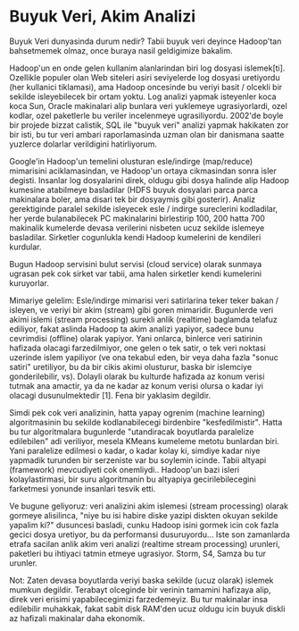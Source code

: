 # Buyuk Veri, Akim Analizi

Buyuk Veri dunyasinda durum nedir? Tabii buyuk veri deyince Hadoop'tan
bahsetmemek olmaz, once buraya nasil geldigimize bakalim.

Hadoop'un en onde gelen kullanim alanlarindan biri log dosyasi
islemek[ti]. Ozellikle populer olan Web siteleri asiri seviyelerde log
dosyasi uretiyordu (her kullanici tiklamasi), ama Hadoop oncesinde bu
veriyi basit / olcekli  bir sekilde isleyebilecek bir ortam yoktu. Log
analizi yapmak isteyenler koca koca Sun, Oracle makinalari alip
bunlara veri yuklemeye ugrasiyorlardi, ozel kodlar, ozel paketlerle bu
veriler incelenmeye ugrasiliyordu. 2002'de boyle bir projede bizzat
calistik, SQL ile "buyuk veri" analizi yapmak hakikaten zor bir isti,
bu tur veri ambari raporlamasinda uzman olan bir danismana saatte
yuzlerce dolarlar verildigini hatirliyorum.

Google'in Hadoop'un temelini olusturan esle/indirge (map/reduce)
mimarisini aciklamasindan, ve Hadoop'un ortaya cikmasindan sonra isler
degisti. Insanlar log dosyalarini direk, oldugu gibi dosya halinde
alip Hadoop kumesine atabilmeye basladilar (HDFS buyuk dosyalari parca
parca makinalara boler, ama disari tek bir dosyaymis gibi
gosterir). Analiz gerektiginde paralel sekilde isleyecek esle /
indirge sureclerini kodladilar, her yerde bulanabilecek PC
makinalarini birlestirip 100, 200 hatta 700 makinalik kumelerde devasa
verilerini nisbeten ucuz sekilde islemeye basladilar. Sirketler
cogunlukla kendi Hadoop kumelerini de kendileri kurdular.

Bugun Hadoop servisini bulut servisi (cloud service) olarak sunmaya
ugrasan pek cok sirket var tabii, ama halen sirketler kendi kumelerini
kuruyorlar.

Mimariye gelelim: Esle/indirge mimarisi veri satirlarina teker teker
bakan / isleyen, ve veriyi bir akim (stream) gibi goren
mimaridir. Bugunlerde veri akimi islemi (stream processing) surekli
anlik (realtime) baglamda telafuz ediliyor, fakat aslinda Hadoop ta
akim analizi yapiyor, sadece bunu cevrimdisi (offline) olarak
yapiyor. Yani onlarca, binlerce veri satirinin hafizada olacagi
farzedilmiyor, one gelen o tek satir, o tek veri noktasi uzerinde
islem yapiliyor (ve ona tekabul eden, bir veya daha fazla "sonuc
satiri" uretiliyor, bu da bir cikis akimi olusturur, baska bir
islemciye gonderilebilir, vs). Dolayli olarak bu kulturde hafizada az
konum verisi tutmak ana amactir, ya da ne kadar az konum verisi olursa
o kadar iyi olacagi dusunulmektedir [1]. Fena bir yaklasim degildir.

Simdi pek cok veri analizinin, hatta yapay ogrenim (machine learning)
algoritmasinin bu sekilde kodlanabilecegi birdenbire
"kesfedilmistir". Hatta bu tur algoritmalara bugunlerde "utandiracak
boyutlarda paralelize edilebilen" adi veriliyor, mesela KMeans
kumeleme metotu bunlardan biri. Yani paralelize edilmesi o kadar, o
kadar kolay ki, simdiye kadar niye yapmadik turunden bir serzeniste
var bu soylemin icinde. Tabii altyapi (framework) mevcudiyeti cok
onemliydi.. Hadoop'un bazi isleri kolaylastirmasi, bir suru
algoritmanin bu altyapiya gecirilebilecegini farketmesi yonunde
insanlari tesvik etti. 

Ve bugune geliyoruz: veri analizini akim islemesi (stream processing)
olarak gormeye alisilinca, "niye bu isi habire diske yazipi diskten
okuyan sekilde yapalim ki?" dusuncesi basladi, cunku Hadoop isini
gormek icin cok fazla gecici dosya uretiyor, bu da performansi
dusuruyordu... Iste son zamanlarda etrafa sacilan anlik akim veri
analizi (realtime stream processing) urunleri, paketleri bu ihtiyaci
tatmin etmeye ugrasiyor. Storm, S4, Samza bu tur urunler.

Not: Zaten devasa boyutlarda veriyi baska sekilde (ucuz olarak)
islemek mumkun degildir. Terabayt olceginde bir verinin tamamini
hafizaya alip, direk veri erisimi yapabilecegimizi farzedemeyiz. Bu
tur makinalar insa edilebilir muhakkak, fakat sabit disk RAM'den ucuz
oldugu icin buyuk diskli az hafizali makinalar daha ekonomik.





